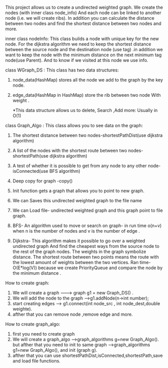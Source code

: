 This project allows us to create a undirected weighted graph.
We create the nodes (with inner class node_info) 
And each node can be linked to another node (i.e. we will create ribs). In addition you can calculate the distance between two nodes and find the shortest distance between two nodes and more.

inner class nodeInfo:
This class builds a node with unique  key for the new  node.
For the dijkstra algorithm we need to keep the shortest distance between the source node and the destination node (use tag) .in addition we want to keep the node with the minimum distance on the next minimum tag node(use Parent).
And to know if we visited at this node we use info.
 

class WGraph_DS :
This class has two data structures:
1) node_data(HashMap) stores all the node we add to the graph by the key node. 
2) edge_data(HashMap in HashMap) store the rib between two node With weight .
   
   *This data structure allows us to delete, Search ,Add more: Usually in O(1)

class Graph_Algo :
This class allows you to see data on the graph: 

1) The shortest distance between two nodes-shortestPathDist(use dijkstra algorithm)

2) A list of the nodes with the shortest route between two nodes-shortestPath(use dijkstra algorithm)

3) A test of whether it is possible to get from any node to any other node-isConnected(use BFS algorithm)

4) Deep copy for graph -copy()

5) Init function gets a graph that allows you to point to new graph.

6) We can Saves this undirected weighted graph to the file name

7) We can Load file- undirected weighted graph and this graph point to file graph.

6) BFS- An algorithm used to move or search on graph- in run time o(n+v) when n is the number of nodes and v is the number of edge .

7) Dijkstra- This algorithm makes it possible to go over a weighted undirected graph
	 And find the cheapest ways from the source node to the rest of the graph nodes.
	 The weights in the graph symbolize distance. 
	 The shortest route between two points means the route with the lowest amount of weights between the two vertices.
	 Ran time- O(E*log(V)) because we create PriorityQueue and compare the node by the minimum distance .


How to create graph:
1) We will create a graph  ---> graph g1 = new Graph_DS() .
2) We will add the node to the graph -->g1.addNode(n->int number);
3) start creating edges -->	g1.connect(int node_src , int node_dest,double weighte).
4) afther that you can remove node ,remove edge and more.

How to create graph_algo:
1) first you need to  create graph
2) We will create a graph_algo -->graph_algorithms g=new Graph_Algo().
but afther that you need to init to same graph -->graph_algorithms g1=new Graph_Algo(), and init (graph g). 
3) afther that you can use shortestPathDist,isConnected,shortestPath,save and load file functions.


